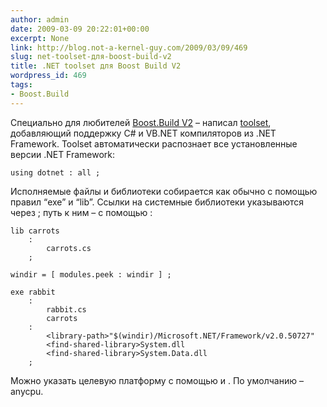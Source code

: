 ```yaml
---
author: admin
date: 2009-03-09 20:22:01+00:00
excerpt: None
link: http://blog.not-a-kernel-guy.com/2009/03/09/469
slug: net-toolset-для-boost-build-v2
title: .NET toolset для Boost Build V2
wordpress_id: 469
tags:
- Boost.Build
---
```


Специально для любителей [Boost.Build V2](http://www.boost.org/doc/tools/build/index.html) – написал [toolset](http://blog.not-a-kernel-guy.com/wp-content/uploads/2009/03/dotnet.jam), добавляющий поддержку C# и VB.NET компиляторов из .NET Framework. Toolset автоматически распознает все установленные версии .NET Framework: 

```no-highlight
using dotnet : all ;
```

Исполняемые файлы и библиотеки собирается как обычно с помощью правил “exe” и “lib”. Ссылки на системные библиотеки указываются через <find-shared-library>; путь к ним – с помощью <library-path>:

```no-highlight
lib carrots
    :
        carrots.cs
    ;

windir = [ modules.peek : windir ] ;

exe rabbit
    :
        rabbit.cs
        carrots
    :
        <library-path>"$(windir)/Microsoft.NET/Framework/v2.0.50727"
        <find-shared-library>System.dll
        <find-shared-library>System.Data.dll
    ;
```

Можно указать целевую платформу с помощью <architecture> и <address-model>. По умолчанию – anycpu.
